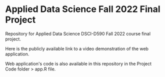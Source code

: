 # Applied Data Science Fall 2022 Final Project
Repository for Applied Data Science DSCI-D590 Fall 2022 course final project. 


Here is the publicly available link to a video demonstration of the web application. 


Web application's code is also available in this repository in the Project Code folder > app.R file. 
